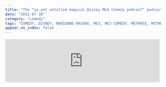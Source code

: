 ```yaml
---
title: "The “as-yet untitled magical Disney Me3 Comedy podcast” podcast – Episode 1: Snow White"
date: "2015-07-30"
category: "comedy"
tags: "COMEDY, DISNEY, MARIANNE MACRAE, ME3, ME3 COMEDY, METHREE, METHREE COMEDY, PODCAST, RICHARD HANRAHAN, SNOW WHITE"
appear_on_index: false
---
```

<iframe src="https://archive.org/embed/2015729001Me3ComedyDisneyPodcastEpisode1SnowWhite" width="500" height="140" frameborder="0" webkitallowfullscreen="true" mozallowfullscreen="true" allowfullscreen></iframe>
